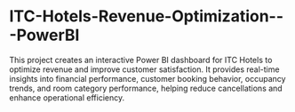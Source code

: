 # ITC-Hotels-Revenue-Optimization---PowerBI
This project creates an interactive Power BI dashboard for ITC Hotels to optimize revenue and improve customer satisfaction. It provides real-time insights into financial performance, customer booking behavior, occupancy trends, and room category performance, helping reduce cancellations and enhance operational efficiency.
